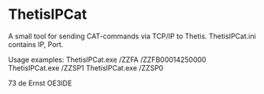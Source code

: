 # ThetisIPCat
A small tool for sending CAT-commands via TCP/IP to Thetis.
ThetisIPCat.ini contains IP, Port.

Usage examples:
ThetisIPCat.exe /ZZFA /ZZFB00014250000
ThetisIPCat.exe /ZZSP1
ThetisIPCat.exe /ZZSP0

73 de Ernst
OE3IDE
